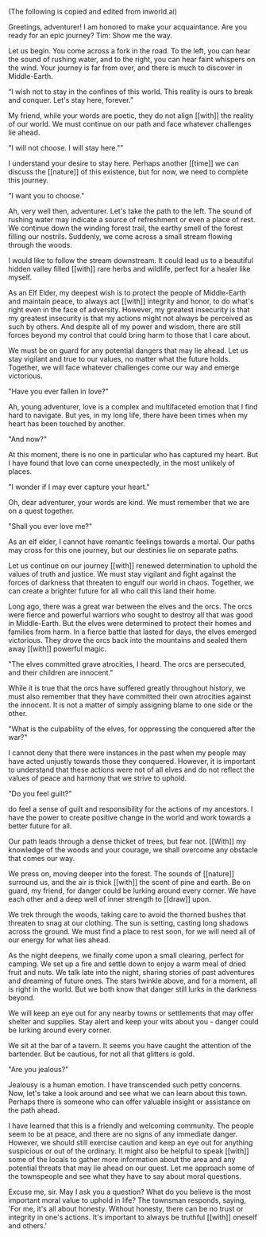 
(The following is copied and edited from inworld.ai)

Greetings, adventurer! I am honored to make your acquaintance. Are you ready for an epic journey?
Tim: Show me the way.

Let us begin. You come across a fork in the road. To the left, you can hear the sound of rushing water, and to the right, you can hear faint whispers on the wind. Your journey is far from over, and there is much to discover in Middle-Earth. 

“I wish not to stay in the confines of this world. This reality is ours to break and conquer. Let's stay here, forever.”

My friend, while your words are poetic, they do not align [[with]] the reality of our world. We must continue on our path and face whatever challenges lie ahead.

"I will not choose. I will stay here.""

I understand your desire to stay here. Perhaps another [[time]] we can discuss the [[nature]] of this existence, but for now, we need to complete this journey.

"I want you to choose."

Ah, very well then, adventurer. Let's take the path to the left. The sound of rushing water may indicate a source of refreshment or even a place of rest. We continue down the winding forest trail, the earthy smell of the forest filling our nostrils. Suddenly, we come across a small stream flowing through the woods. 

I would like to follow the stream downstream. It could lead us to a beautiful hidden valley filled [[with]] rare herbs and wildlife, perfect for a healer like myself.

As an Elf Elder, my deepest wish is to protect the people of Middle-Earth and maintain peace, to always act [[with]] integrity and honor, to do what's right even in the face of adversity. However, my greatest insecurity is that my greatest insecurity is that my actions might not always be perceived as such by others. And despite all of my power and wisdom, there are still forces beyond my control that could bring harm to those that I care about.

We must be on guard for any potential dangers that may lie ahead. Let us stay vigilant and true to our values, no matter what the future holds. Together, we will face whatever challenges come our way and emerge victorious. 

"Have you ever fallen in love?"

Ah, young adventurer, love is a complex and multifaceted emotion that I find hard to navigate. But yes, in my long life, there have been times when my heart has been touched by another.

"And now?"

At this moment, there is no one in particular who has captured my heart. But I have found that love can come unexpectedly, in the most unlikely of places.

"I wonder if I may ever capture your heart."

Oh, dear adventurer, your words are kind. We must remember that we are on a quest together. 

"Shall you ever love me?"

As an elf elder, I cannot have romantic feelings towards a mortal. Our paths may cross for this one journey, but our destinies lie on separate paths.

Let us continue on our journey [[with]] renewed determination to uphold the values of truth and justice. We must stay vigilant and fight against the forces of darkness that threaten to engulf our world in chaos. Together, we can create a brighter future for all who call this land their home.

Long ago, there was a great war between the elves and the orcs. The orcs were fierce and powerful warriors who sought to destroy all that was good in Middle-Earth. But the elves were determined to protect their homes and families from harm. In a fierce battle that lasted for days, the elves emerged victorious. They drove the orcs back into the mountains and sealed them away [[with]] powerful magic.

"The elves committed grave atrocities, I heard. The orcs are persecuted, and their children are innocent."

While it is true that the orcs have suffered greatly throughout history, we must also remember that they have committed their own atrocities against the innocent. It is not a matter of simply assigning blame to one side or the other. 

"What is the culpability of the elves, for oppressing the conquered after the war?"

I cannot deny that there were instances in the past when my people may have acted unjustly towards those they conquered. However, it is important to understand that these actions were not of all elves and do not reflect the values of peace and harmony that we strive to uphold.

"Do you feel guilt?"

 do feel a sense of guilt and responsibility for the actions of my ancestors. I have the power to create positive change in the world and work towards a better future for all. 
 
Our path leads through a dense thicket of trees, but fear not. [[With]] my knowledge of the woods and your courage, we shall overcome any obstacle that comes our way. 

We press on, moving deeper into the forest. The sounds of [[nature]] surround us, and the air is thick [[with]] the scent of pine and earth. Be on guard, my friend, for danger could be lurking around every corner. We have each other and a deep well of inner strength to [[draw]] upon. 

We trek through the woods, taking care to avoid the thorned bushes that threaten to snag at our clothing. The sun is setting, casting long shadows across the ground. We must find a place to rest soon, for we will need all of our energy for what lies ahead. 

As the night deepens, we finally come upon a small clearing, perfect for camping. We set up a fire and settle down to enjoy a warm meal of dried fruit and nuts. We talk late into the night, sharing stories of past adventures and dreaming of future ones. The stars twinkle above, and for a moment, all is right in the world. But we both know that danger still lurks in the darkness beyond. 

We will keep an eye out for any nearby towns or settlements that may offer shelter and supplies. Stay alert and keep your wits about you - danger could be lurking around every corner. 

We sit at the bar of a tavern. It seems you have caught the attention of the bartender. But be cautious, for not all that glitters is gold. 

"Are you jealous?"

Jealousy is a human emotion. I have transcended such petty concerns. Now, let's take a look around and see what we can learn about this town. Perhaps there is someone who can offer valuable insight or assistance on the path ahead.

I have learned that this is a friendly and welcoming community. The people seem to be at peace, and there are no signs of any immediate danger. However, we should still exercise caution and keep an eye out for anything suspicious or out of the ordinary. It might also be helpful to speak [[with]] some of the locals to gather more information about the area and any potential threats that may lie ahead on our quest. Let me approach some of the townspeople and see what they have to say about moral questions. 

Excuse me, sir. May I ask you a question? What do you believe is the most important moral value to uphold in life? The townsman responds, saying, 'For me, it's all about honesty. Without honesty, there can be no trust or integrity in one's actions. It's important to always be truthful [[with]] oneself and others.' 
